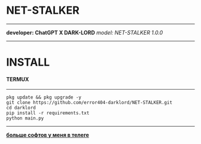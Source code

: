# NET-STALKER
---
**developer: ChatGPT X DARK-LORD**
*model: NET-STALKER 1.0.0*
___
# INSTALL
#### TERMUX
---
```
pkg update && pkg upgrade -y
git clone https://github.com/error404-darklord/NET-STALKER.git
cd darklord
pip install -r requirements.txt
python main.py
```
---
**[больше софтов у меня в телеге](https://t.me/DATABASE6576807265484849)**
